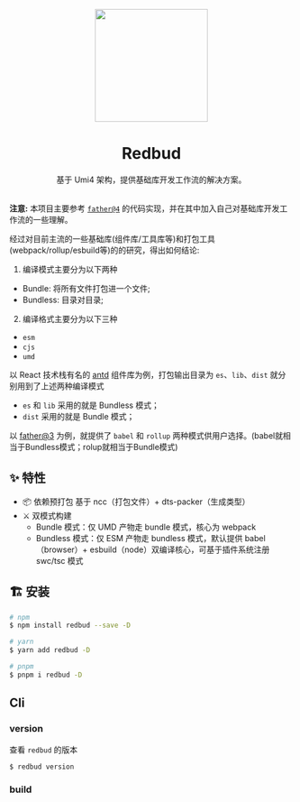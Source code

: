 <p align="center">
  <a href="https://redbud.xingkang.wang">
    <img width="200" src="https://cdn.jsdelivr.net/gh/walrusjs/redbud@latest/public/logo.svg">
  </a>
</p>

<h1 align="center">Redbud</h1>

<div align="center">
基于 Umi4 架构，提供基础库开发工作流的解决方案。
</div>

<br />

**注意:** 本项目主要参考 [`father@4`](https://github.com/umijs/father-next) 的代码实现，并在其中加入自己对基础库开发工作流的一些理解。

经过对目前主流的一些基础库(组件库/工具库等)和打包工具(webpack/rollup/esbuild等)的的研究，得出如何结论:

1. 编译模式主要分为以下两种
  - Bundle: 将所有文件打包进一个文件;
  - Bundless: 目录对目录;

2. 编译格式主要分为以下三种
  - `esm`
  - `cjs`
  - `umd`

以 React 技术栈有名的 [antd](https://ant.design/) 组件库为例，打包输出目录为 `es`、`lib`、`dist` 就分别用到了上述两种编译模式

- `es` 和 `lib` 采用的就是 Bundless 模式；
- `dist` 采用的就是 Bundle 模式；

以 [father@3](https://github.com/umijs/father) 为例，就提供了 `babel` 和 `rollup` 两种模式供用户选择。(babel就相当于Bundless模式；rolup就相当于Bundle模式)

## ✨ 特性

- 📦 依赖预打包 基于 ncc（打包文件）+ dts-packer（生成类型）
- ⚔️ 双模式构建
  - Bundle 模式：仅 UMD 产物走 bundle 模式，核心为 webpack
  - Bundless 模式：仅 ESM 产物走 bundless 模式，默认提供 babel（browser）+ esbuild（node）双编译核心，可基于插件系统注册 swc/tsc 模式

## 🏗 安装

```bash
# npm 
$ npm install redbud --save -D

# yarn
$ yarn add redbud -D

# pnpm
$ pnpm i redbud -D
```

## Cli

### version

查看 `redbud` 的版本 

```bash
$ redbud version
```

### build
